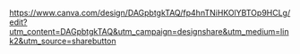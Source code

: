 https://www.canva.com/design/DAGpbtgkTAQ/fp4hnTNiHKOlYBTOp9HCLg/edit?utm_content=DAGpbtgkTAQ&utm_campaign=designshare&utm_medium=link2&utm_source=sharebutton
